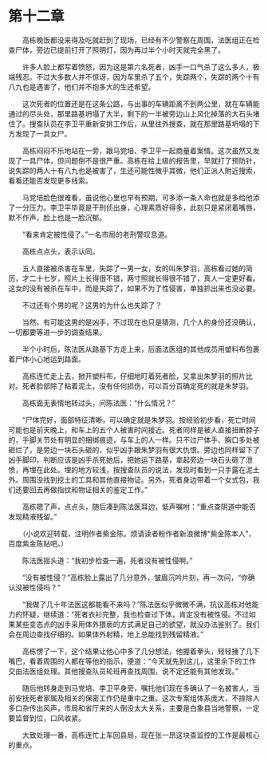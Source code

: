 #	第十二章

　　高栋晚饭都没来得及吃就赶到了现场，已经有不少警察在周围，法医组正在检查尸体，旁边已提前打开了照明灯，因为再过半个小时天就完全黑了。

　　许多人脸上都写着愤怒，因为这是第六名死者，凶手一口气杀了这么多人，极端残忍。不过大多数人并不惊讶，因为车里杀了五个，失踪两个，失踪的两个十有八九也是遇害了，他们并不抱多大的生还希望。

　　这次死者的位置还是在这条公路，与出事的车辆距离不到两公里，就在车辆能通过的尽头处，那里路基坍塌了大半，剩下的一半被旁边山上风化掉落的大石头堵住了。搜查队员在李卫平重新安排工作后，从里往外搜查，就在那里路基坍塌的下方发现了一具女尸。

　　高栋闷闷不乐地站在一旁，跟马党培、李卫平一起商量着案情。这次虽然又发现了一具尸体，但问题倒不是很严重。高栋在给上级的报告里，早就打了预防针，说失踪的两人十有八九也是被害了，生还可能性微乎其微，他们正派人附近搜索，看看还能否发现更多线索。

　　马党培脸色很难看，虽说他心里也早有预期，可多添一条人命也就是多给他添了一分压力。李卫平毕竟是干刑侦出身，心理素质好得多，此刻只是紧闭着嘴唇，默不作声，脸上也是一脸沉郁。

　　“看来肯定被性侵了。”一名市局的老刑警叹息道。

　　高栋点点头，表示认同。

　　五人直接被杀害在车里，失踪了一男一女，女的叫朱梦羽，高栋看过她的简历，才二十七岁，照片上长得很不错，两寸照就长得很不错了，真人一定更好看。这女的没有被杀在车中，而是失踪了，如果不为了性侵害，单独抓出来也没必要。

　　不过还有个男的呢？这男的为什么也失踪了？

　　当然，有可能这男的是凶手，不过现在也只是猜测，几个人的身份还没确认，一切都要等进一步的调查结果。

　　半个小时后，陈法医从路基下方走上来，后面法医组的其他成员用塑料布包裹着尸体小心地运到路面。

　　高栋连忙走上去，掀开塑料布，仔细地盯着死者脸，又拿出朱梦羽的照片比对。死者脸部除了粘着泥土，没有任何损伤，可以百分百确定死的就是朱梦羽。

　　高栋面无表情地转过头，问陈法医：“什么情况？”

　　“尸体完好，面部特征清晰，可以确定就是朱梦羽。按经验初步看，死亡时间可能也是前天晚上，和车上的五个人被害时间接近。死者同样是被人直接扭断脖子的，手脚关节处有明显的捆绑痕迹，与车上的人一样。只不过尸体手、胸口多处被砸烂了，是旁边一块石头砸的，似乎凶手跟朱梦羽有很大仇恨。旁边也同样留下了凶手脚印，判断应该是凶手杀死她后，把她运下路基，拿起旁边一块石头砸了泄愤，再埋在此处。埋的地方较浅，按搜查队员的说法，发现时看到一只手露在泥土外。周围没找到挖土的工具和其他直接物证。另外，死者身边带着一个女式包，我们还要回去再做指纹和物证相关的鉴定工作。”

　　高栋嗯了声，点点头，随后凑到陈法医耳边，低声嘱咐：“重点查阴道中能否发现精液残留。”

　　（小说欢迎转载，注明作者紫金陈。烦请读者粉作者新浪微博“紫金陈本人”，百度紫金陈贴吧。）

　　陈法医摇头道：“我初步检查一遍，死者没有被性侵啊。”

　　“没有被性侵？”高栋脸上露出了几分意外，皱眉沉吟片刻，再一次问，“你确认没被性侵吗？”

　　“我做了几十年法医这都能看不来吗？”陈法医似乎微微不满，抗议高栋对他能力的怀疑，继续道：“死者衣衫完整，我也检查过下体，肯定没有被性侵。不过如果某些变态点的凶手采用体外猥亵的方式满足自己的欲望，就没办法鉴别了。我们会在周边查找仔细的。如果体外射精，地上总能找到残留精液。”

　　高栋愣了一下，这个结果让他心中多了几分想法，他握着拳头，轻轻捶了几下嘴巴，看着周围的人都在等他的指示，便道：“今天就先到这儿，这里余下的工作交由法医组处理。其他搜查队员轮班再查找周围，说不定还能有其他发现。”

　　随后他转身走到马党培、李卫平身旁，嘱托他们现在多确认了一名被害人，当前安抚死者家属及相关的保密工作仍是重中之重。这次专案组体系庞大，不排除人多口杂传出风声，市局和省厅来的人倒没太大关系，主要是白象县当地警察，一定要监督到位，口风收紧。

　　大致处理一番，高栋连忙上车回县局，现在张一昂这块查监控的工作是最核心的重点。
